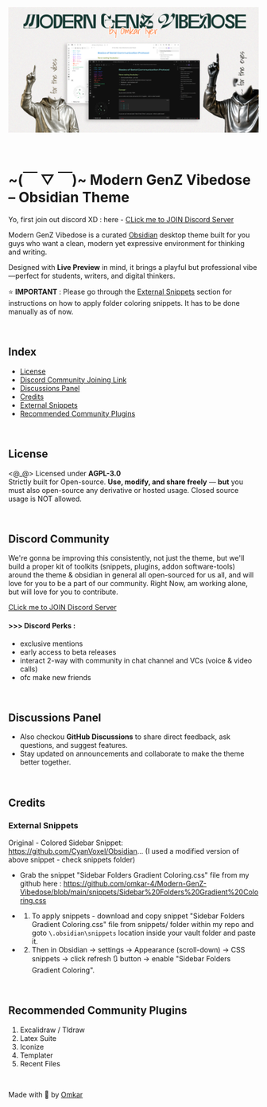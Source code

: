 ![Cover](cover.png)

<br/>

# ~(￣ ▽ ￣)~ **Modern GenZ Vibedose – Obsidian Theme**

Yo, first join out discord XD : here - [CLick me to JOIN Discord Server](https://discord.gg/NE5THYBfjn)

Modern GenZ Vibedose is a curated [Obsidian](https://obsidian.md/) desktop theme built for you guys who want a clean, modern yet expressive environment for thinking and writing.

Designed with **Live Preview** in mind, it brings a playful but professional vibe—perfect for students, writers, and digital thinkers.

⭐ **IMPORTANT** : Please go through the [External Snippets](#external-snippets) section for instructions on how to apply folder coloring snippets. It has to be done manually as of now.

<br/>

## Index

-   [License](#license)
-   [Discord Community Joining Link](#discord-community)
-   [Discussions Panel](#discussions-panel)
-   [Credits](#credits)
-   [External Snippets](#external-snippets)
-   [Recommended Community Plugins](#recommended-community-plugins)

<br/>

## License

<@\_@>
Licensed under **AGPL-3.0**  
Strictly built for Open-source. **Use, modify, and share freely** — **but** you must also open-source any derivative or hosted usage. Closed source usage is NOT allowed.

<br/>

## Discord Community

We're gonna be improving this consistently, not just the theme, but we'll build a proper kit of toolkits (snippets, plugins, addon software-tools) around the theme & obsidian in general all open-sourced for us all, and will love for you to be a part of our community.
Right Now, am working alone, but will love for you to contribute.

[CLick me to JOIN Discord Server](https://discord.gg/NE5THYBfjn)

#### >>> Discord Perks :

-   exclusive mentions
-   early access to beta releases
-   interact 2-way with community in chat channel and VCs (voice & video calls)
-   ofc make new friends

<br/>

## Discussions Panel

-   Also checkou **GitHub Discussions** to share direct feedback, ask questions, and suggest features.
-   Stay updated on announcements and collaborate to make the theme better together.

<br/>

## Credits

### External Snippets

Original - Colored Sidebar Snippet: https://github.com/CyanVoxel/Obsidian...
(I used a modified version of above snippet - check snippets folder)

- Grab the snippet "Sidebar Folders Gradient Coloring.css" file from my github here : https://github.com/omkar-4/Modern-GenZ-Vibedose/blob/main/snippets/Sidebar%20Folders%20Gradient%20Coloring.css

- 1. To apply snippets - download and copy snippet "Sidebar Folders Gradient Coloring.css" file from snippets/ folder within my repo and goto `\.obsidian\snippets` location inside your vault folder and paste it.

- 2. Then in Obsidian -> settings -> Appearance (scroll-down) -> CSS snippets -> click refresh 🔃 button -> enable "Sidebar Folders Gradient Coloring".

<br/>

## Recommended Community Plugins

1. Excalidraw / Tldraw
2. Latex Suite
3. Iconize
4. Templater
5. Recent Files

<br/>

Made with 💖 by [Omkar](https://github.com/omkar-4)
